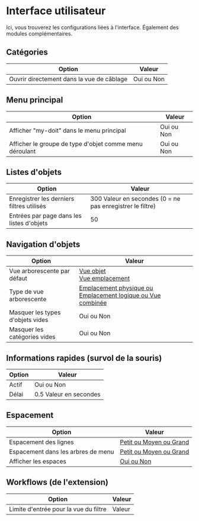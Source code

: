 # Interface utilisateur 

Ici, vous trouverez les configurations liées à l'interface. Également des modules complémentaires.

## Catégories

| Option | Valeur |
| - | - |
| Ouvrir directement dans la vue de câblage | Oui ou Non |

## Menu principal

| Option | Valeur |
| - | - |
| Afficher "my-doit" dans le menu principal | Oui ou Non |
| Afficher le groupe de type d'objet comme menu déroulant | Oui ou Non |

## Listes d'objets

| Option | Valeur |
| - | - |
| Enregistrer les derniers filtres utilisés | 300 Valeur en secondes (0 = ne pas enregistrer le filtre) |
| Entrées par page dans les listes d'objets | 50 |

## Navigation d'objets

| Option | Valeur |
| - | - |
| Vue arborescente par défaut | [Vue objet](../../../../basics/web-gui.md#object-view)<br>[Vue emplacement](../../../../basics/web-gui.md#location-view) |
| Type de vue arborescente | [Emplacement physique ou Emplacement logique ou Vue combinée](../../../../basics/web-gui.md#location-view) |
| Masquer les types d'objets vides | Oui ou Non |
| Masquer les catégories vides | Oui ou Non |

## Informations rapides (survol de la souris)

| Option | Valeur |
| - | - |
| Actif | Oui ou Non |
| Délai | 0.5 Valeur en secondes |

## Espacement

| Option | Valeur |
| - | - |
| Espacement des lignes | [Petit ou Moyen ou Grand](../../../../basics/web-gui.md#category-line-spacing) |
| Espacement dans les arbres de menu | [Petit ou Moyen ou Grand](../../../../basics/web-gui.md#spacing-in-menu-trees)  |
| Afficher les espaces | [Oui ou Non](../../../../basics/web-gui.md#display-spacers) |

## Workflows (de l'extension)

| Option | Valeur |
| - | - |
| Limite d'entrée pour la vue du filtre | Valeur |
